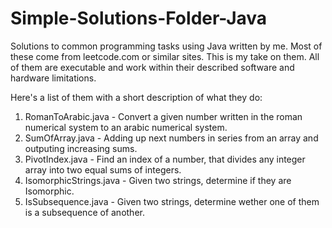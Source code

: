 # Simple-Solutions-Folder-Java

Solutions to common programming tasks using Java written by me.
Most of these come from leetcode.com or similar sites. This is my take on them.
All of them are executable and work within their described software and hardware limitations.

Here's a list of them with a short description of what they do:

1. RomanToArabic.java - Convert a given number written in the roman numerical system to an arabic numerical system.
2. SumOfArray.java - Adding up next numbers in series from an array and outputing increasing sums.
3. PivotIndex.java - Find an index of a number, that divides any integer array into two equal sums of integers.
4. IsomorphicStrings.java - Given two strings, determine if they are Isomorphic.
5. IsSubsequence.java - Given two strings, determine wether one of them is a subsequence of another.
